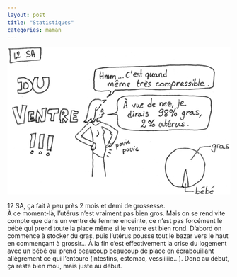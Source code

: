 ```yaml
---
layout: post
title: "Statistiques"
categories: maman
---
```


![12 SA : DU VENTRE ! Hmm, c'est quand même très compressible. À vue de nez, je dirais 98% gras, 2% utérus. Pouic pouic](/img/2013/130715.png)

12 SA, ça fait à peu près 2 mois et demi de grossesse.  
À ce moment-là, l’utérus n’est vraiment pas bien gros. Mais on se rend vite compte que dans un ventre de femme enceinte, ce n’est pas forcément le bébé qui prend toute la place même si le ventre est bien rond. D’abord on commence à stocker du gras, puis l’utérus pousse tout le bazar vers le haut en commençant à grossir… À la fin c’est effectivement la crise du logement avec un bébé qui prend beaucoup beaucoup de place en écrabouillant allègrement ce qui l’entoure (intestins, estomac, vessiiiiie…). Donc au début, ça reste bien mou, mais juste au début.

